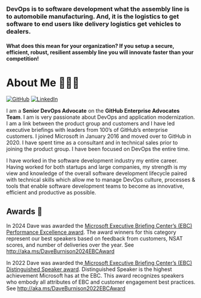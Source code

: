### DevOps is to software development what the assembly line is to automobile manufacturing. And, it is the logistics to get software to end users like delivery logistics get vehicles to dealers. 

#### What does this mean for your organization? If you setup a secure, efficient, robust, resilient assembly line you will innovate faster than your competition!

# About Me 🙋🏻‍♂️

[![GitHub](https://img.shields.io/badge/GitHub-%40daveburnisonms-239a3b.svg)](https://github.com/daveburnisonms)
[![LinkedIn](https://img.shields.io/badge/Linked-in-0c66c3.svg)](https://www.linkedin.com/in/daveburnison/)

I am a **Senior DevOps Advocate** on the **GitHub Enterprise Advocates Team**. I am is very passionate about DevOps and application modernization. I am a link between the product group and customers and I have led executive briefings with leaders from 100’s of GitHub’s enterprise customers. I joined Microsoft in January 2016 and moved over to GitHub in 2020. I have spent time as a consultant and in technical sales prior to joining the product group. I have been focused on DevOps the entire time.

I have worked in the software development industry my entire career. Having worked for both startups and large companies, my strength is my view and knowledge of the overall software development lifecycle paired with technical skills which allow me to manage DevOps culture,  processes & tools that enable software development teams to become as innovative, efficient and productive as possible.

## Awards 🏅

In 2024 Dave was awarded the [Microsoft Executive Briefing Center’s (EBC) Performance Excellence award](https://www.credly.com/badges/7a5b1361-8f26-41d5-8b76-15189717d7bc/public_url). The award winners for this category represent our best speakers based on feedback from customers, NSAT scores, and number of deliveries over the year. See http://aka.ms/DaveBurnison2024EBCAward 

In 2022 Dave was awarded the[ Microsoft Executive Briefing Center’s (EBC) Distinguished Speaker award](https://www.credly.com/badges/4b33b5be-f559-4b92-8650-fe525621be84). Distinguished Speaker is the highest achievement Microsoft has at the EBC. This award recognizes speakers who embody all attributes of EBC and customer engagement best practices. See http://aka.ms/DaveBurnison2022EBCAward 
